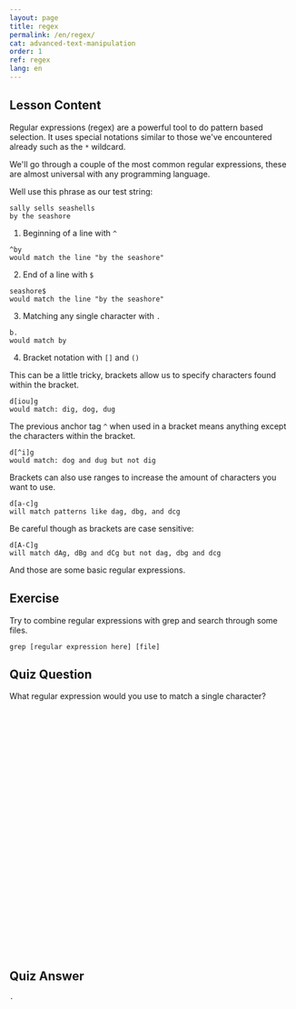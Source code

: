 ```yaml
---
layout: page
title: regex
permalink: /en/regex/
cat: advanced-text-manipulation
order: 1
ref: regex
lang: en
---
```


## Lesson Content

Regular expressions (regex) are a powerful tool to do pattern based selection. It uses special notations similar to those we've encountered already such as the `*` wildcard. 

We'll go through a couple of the most common regular expressions, these are almost universal with any programming language.

Well use this phrase as our test string:
```
sally sells seashells 
by the seashore
```

1. Beginning of a line with `^`

```
^by
would match the line "by the seashore"
```

2. End of a line with `$`

```
seashore$
would match the line "by the seashore"
```

3. Matching any single character with `.`

```
b.
would match by
```

4. Bracket notation with `[]` and `()`

This can be a little tricky, brackets allow us to specify characters found within the bracket. 

```
d[iou]g
would match: dig, dog, dug
```

The previous anchor tag `^` when used in a bracket means anything except the characters within the bracket. 

```
d[^i]g
would match: dog and dug but not dig
```

Brackets can also use ranges to increase the amount of characters you want to use. 

```
d[a-c]g
will match patterns like dag, dbg, and dcg
```

Be careful though as brackets are case sensitive:

```
d[A-C]g
will match dAg, dBg and dCg but not dag, dbg and dcg
```

And those are some basic regular expressions.

## Exercise

Try to combine regular expressions with grep and search through some files.

`grep [regular expression here] [file]`

## Quiz Question

What regular expression would you use to match a single character?  
<br /><br /><br /><br /><br /><br /><br /><br /><br /><br /><br /><br /><br /><br /><br /><br /><br /><br /><br /><br /><br /><br /><br /><br /><br /><br />
## Quiz Answer

`.`